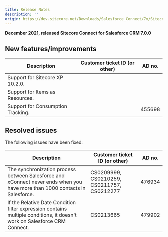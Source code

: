 ```yaml
---
title: Release Notes
description: ''
origin: https://dev.sitecore.net/Downloads/Salesforce_Connect/7x/Sitecore_Connect_for_Salesforce_CRM_700/Release_Notes
---
```


**December 2021, released Sitecore Connect for Salesforce CRM 7.0.0**

## New features/improvements

 | Description | Customer ticket ID (or other) | AD no. |
 | --- | --- | --- |
 | Support for Sitecore XP 10.2.0. |  |  |
 | Support for Items as Resources. |  |  |
 | Support for Consumption Tracking. |  | 455698 |

## Resolved issues

The following issues have been fixed:

 | Description | Customer ticket ID (or other) | AD no. |
 | --- | --- | --- |
 | The synchronization process between Salesforce and xConnect never ends when you have more than 1000 contacts in Salesforce. | CS0209999, CS0210259, CS0211757, CS0212277 | 476934 |
 | If the Relative Date Condition filter expression contains multiple conditions, it doesn't work on Salesforce CRM Connect. | CS0213665 | 479902 |